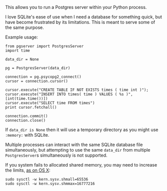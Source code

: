 This allows you to run a Postgres server within your Python process.

I love SQLite's ease of use when I need a database for something
quick, but have become frustrated by its limitations. This is meant
to serve some of the same purpose.

Example usage:

<!-- language: lang-python -->
    
    from pgserver import PostgresServer
    import time

    data_dir = None

    pg = PostgresServer(data_dir)

    connection = pg.psycopg2_connect()
    cursor = connection.cursor()

    cursor.execute("CREATE TABLE IF NOT EXISTS times ( time int )");
    cursor.execute("INSERT INTO times( time ) VALUES ( %s )", [int(time.time())])
    cursor.execute("SELECT time FROM times")   
    print cursor.fetchall()

    connection.commit()
    connection.close()

If `data_dir is None` then it will use a temporary directory
as you might use `:memory:` with SQLite.

Multiple processes can interact with the same SQLite database file
simultaneously, but attempting to use the same `data_dir` from
multiple `PostgresServer`s simultaneously is not supported.

If you system fails to allocated shared memory, you may need to increase
the limits, [as on OS X](http://support.apple.com/kb/HT4022):

<!-- language: lang-bash -->

    sudo sysctl -w kern.sysv.shmall=65536
    sudo sysctl -w kern.sysv.shmmax=16777216
